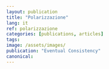 ```yaml
---
layout: publication
title: "Polarizzazione"
lang: it
ref: polarizzazione
categories: [publications, articles]
tags:
image: /assets/images/
publication: "Eventual Consistency"
canonical:
---
```

